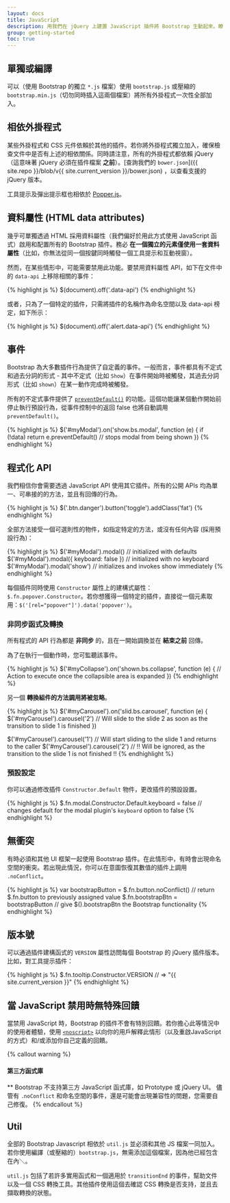 ```yaml
---
layout: docs
title: JavaScript
description: 用我們在 jQuery 上建置 JavaScript 插件將 Bootstrap 生動起來。瞭解每個外掛程式、資料和 API 的選項。
group: getting-started
toc: true
---
```


## 單獨或編譯

可以（使用 Bootstrap 的獨立 `*.js` 檔案）使用 `bootstrap.js` 或壓縮的 `bootstrap.min.js`（切勿同時插入這兩個檔案）將所有外掛程式一次性全部加入。

## 相依外掛程式

某些外掛程式和 CSS 元件依賴於其他的插件。若你將外掛程式獨立加入，確保檢查文件中是否有上述的相依關係。同時請注意，所有的外掛程式都依賴 jQuery（這意味著 jQuery 必須在插件檔案 **之前**）。[查詢我們的 `bower.json`]({{ site.repo }}/blob/v{{ site.current_version }}/bower.json) ，以查看支援的 jQuery 版本。

工具提示及彈出提示框也相依於 [Popper.js](https://github.com/FezVrasta/popper.js)。

## 資料屬性 (HTML data attributes)

幾乎可單獨透過 HTML 採用資料屬性（我們偏好於用此方式使用 JavaScript 函式）啟用和配置所有的 Bootstrap 插件。務必 **在一個獨立的元素僅使用一套資料屬性**（比如，你無法從同一個按鍵同時觸發一個工具提示和互動視窗）。

然而，在某些情形中，可能需要禁用此功能。要禁用資料屬性 API，如下在文件中的 `data-api` 上移除相關的事件：

{% highlight js %}
$(document).off('.data-api')
{% endhighlight %}

或者，只為了一個特定的插件，只需將插件的名稱作為命名空間以及 data-api 榜定，如下所示：

{% highlight js %}
$(document).off('.alert.data-api')
{% endhighlight %}

## 事件

Bootstrap 為大多數插件行為提供了自定義的事件。一般而言，事件都具有不定式和過去分詞的形式 - 其中不定式（比如 `Show`）在事件開始時被觸發，其過去分詞形式（比如 `shown`）在某一動作完成時被觸發。

所有的不定式事件提供了 [`preventDefault()`](https://developer.mozilla.org/en-US/docs/Web/API/Event/preventDefault) 的功能。這個功能讓某個動作開始前停止執行預設行為，從事件控制中的返回 false 也將自動調用 `preventDefault()`。

{% highlight js %}
$('#myModal').on('show.bs.modal', function (e) {
  if (!data) return e.preventDefault() // stops modal from being shown
})
{% endhighlight %}

## 程式化 API

我們相信你會需要透過 JavaScript API 使用其它插件。所有的公開 APIs 均為單一、可串接的的方法，並且有回傳的行為。

{% highlight js %}
$('.btn.danger').button('toggle').addClass('fat')
{% endhighlight %}

全部方法接受一個可選則性的物件，如指定特定的方法，或沒有任何內容 (採用預設行為)：

{% highlight js %}
$('#myModal').modal()                      // initialized with defaults
$('#myModal').modal({ keyboard: false })   // initialized with no keyboard
$('#myModal').modal('show')                // initializes and invokes show immediately
{% endhighlight %}


每個插件同時使用 `Constructor` 屬性上的建構式屬性：`$.fn.popover.Constructor`。若你想獲得一個特定的插件，直接從一個元素取用：`$('[rel="popover"]').data('popover')`。

### 非同步函式及轉換

所有程式的 API 行為都是 **非同步** 的，且在一開始調換並在 **結束之前** 回傳。

為了在執行一個動作時，您可監聽該事件。

{% highlight js %}
$('#myCollapse').on('shown.bs.collapse', function (e) {
  // Action to execute once the collapsible area is expanded
})
{% endhighlight %}

另一個 **轉換組件的方法調用將被忽略**。

{% highlight js %}
$('#myCarousel').on('slid.bs.carousel', function (e) {
  $('#myCarousel').carousel('2') // Will slide to the slide 2 as soon as the transition to slide 1 is finished
})

$('#myCarousel').carousel('1') // Will start sliding to the slide 1 and returns to the caller
$('#myCarousel').carousel('2') // !! Will be ignored, as the transition to the slide 1 is not finished !!
{% endhighlight %}

### 預設設定

你可以通過修改插件 `Constructor.Default` 物件，更改插件的預設設置。

{% highlight js %}
$.fn.modal.Constructor.Default.keyboard = false // changes default for the modal plugin's `keyboard` option to false
{% endhighlight %}

## 無衝突

有時必須和其他 UI 框架一起使用 Bootstrap 插件。在此情形中，有時會出現命名空間的衝突。若出現此情況，你可以在意圖恢復其數值的插件上調用 `.noConflict`。

{% highlight js %}
var bootstrapButton = $.fn.button.noConflict() // return $.fn.button to previously assigned value
$.fn.bootstrapBtn = bootstrapButton            // give $().bootstrapBtn the Bootstrap functionality
{% endhighlight %}

## 版本號

可以通過插件建構函式的 `VERSION` 屬性訪問每個 Bootstrap 的 jQuery 插件版本。比如，對工具提示插件：

{% highlight js %}
$.fn.tooltip.Constructor.VERSION // => "{{ site.current_version }}"
{% endhighlight %}

## 當 JavaScript 禁用時無特殊回饋

當禁用 JavaScript 時，Bootstrap 的插件不會有特別回饋。若你擔心此等情況中的使用者體驗，使用 [`<noscript>`](https://developer.mozilla.org/en-US/docs/Web/HTML/Element/noscript) 以向你的用戶解釋此情形（以及重啟JavaScript的方式）和/或添加你自己定義的回饋。

{% callout warning %}
#### 第三方函式庫

** Bootstrap 不支持第三方 JavaScript 函式庫，如 Prototype 或 jQuery UI。 儘管有 `.noConflict` 和命名空間的事件，還是可能會出現兼容性的問題，您需要自己修復。
{% endcallout %}

## Util

全部的 Bootstrap Javascript 相依於 `util.js` 並必須和其他 JS 檔案一同加入。若你使用編譯（或壓縮的）`bootstrap.js`，無需添加這個檔案，因為他已經包含在內＼。

`util.js` 包括了若許多實用函式和一個適用於 `transitionEnd` 的事件，幫助文件以及一個 CSS 轉換工具。其他插件使用這個去確認 CSS 轉換是否支持，並且去擷取轉換的狀態。
